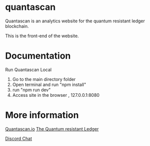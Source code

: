 # quantascan

Quantascan is an analytics website for the quantum resistant ledger blockchain.

This is the front-end of the website.


# Documentation

Run Quantascan Local
1. Go to the main directory folder
2. Open terminal and run "npm install"
3. run "npm run dev"
4. Access site in the browser , 127.0.0.1:8080

# More information

[Quantascan.io](https://www.quantascan.io "Quantascan.io")
[The Quantum resistant Ledger](https://www.theqrl.org/ "The QRL homepage")

[Discord Chat](https://discord.gg/RcR9WzX "Discord Chat")



